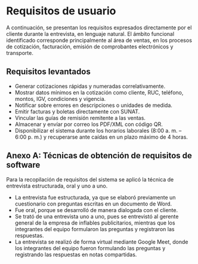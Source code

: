 # Requisitos de usuario
A continuación, se presentan los requisitos expresados directamente por el cliente durante la entrevista, en lenguaje natural.
El ámbito funcional identificado corresponde principalmente al área de ventas, en los procesos de cotización, facturación, emisión de comprobantes electrónicos y transporte.

## Requisitos levantados
- Generar cotizaciones rápidas y numeradas correlativamente.
- Mostrar datos mínimos en la cotización como cliente, RUC, teléfono, montos, IGV, condiciones y vigencia.
- Notificar sobre errores en descripciones o unidades de medida.
- Emitir facturas y boletas directamente con SUNAT.
- Vincular las guías de remisión remitente a las ventas.
- Almacenar y envíar por correo los PDF/XML con código QR.
- Disponibilizar el sistema durante los horarios laborales (8:00 a. m. – 6:00 p. m.) y recuperarse ante caídas en un plazo máximo de 4 horas.

## Anexo A: Técnicas de obtención de requisitos de software
Para la recopilación de requisitos del sistema se aplicó la técnica de entrevista estructurada, oral y uno a uno.
- La entrevista fue estructurada, ya que se elaboró previamente un cuestionario con preguntas escritas en un documento de Word.
- Fue oral, porque se desarrolló de manera dialogada con el cliente.
- Se trató de una entrevista uno a uno, pues se entrevistó al gerente general de la empresa de inflables publicitarios, mientras que los integrantes del equipo formularon las preguntas y registraron las respuestas.
- La entrevista se realizó de forma virtual mediante Google Meet, donde los integrantes del equipo fueron formulando las preguntas y registrando las respuestas en notas compartidas.



